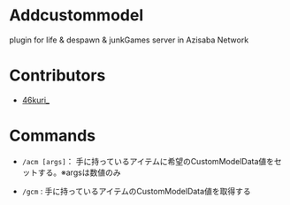 # Addcustommodel
plugin for life & despawn & junkGames server in Azisaba Network

# Contributors
- [46kuri_](https://github.com/46kuri)

# Commands

- ``/acm [args]``： 手に持っているアイテムに希望のCustomModelData値をセットする。※argsは数値のみ

- ``/gcm`` : 手に持っているアイテムのCustomModelData値を取得する
